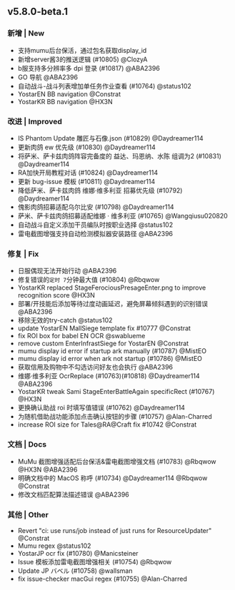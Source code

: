 ## v5.8.0-beta.1

### 新增 | New

* 支持mumu后台保活，通过包名获取display_id
* 新增server酱3的推送逻辑 (#10805) @ClozyA
* b服支持多分辨率多 dpi 登录 (#10817) @ABA2396
* GO 导航 @ABA2396
* 自动战斗-战斗列表增加单任务作业查看 (#10764) @status102
* YostarEN BB navigation @Constrat
* YostarKR BB navigation @HX3N

### 改进 | Improved

* IS Phantom Update 雕匠与石像.json (#10829) @Daydreamer114
* 更新肉鸽 ew 优先级 (#10830) @Daydreamer114
* 将萨米、萨卡兹肉鸽阵容完备度的 益达、玛恩纳、水陈 组调为2 (#10831) @Daydreamer114
* RA加快开局教程对话 (#10824) @Daydreamer114
* 更新 bug-issue 模板 (#10811) @Daydreamer114
* 降低萨米、萨卡兹肉鸽 维娜·维多利亚 招募优先级 (#10792) @Daydreamer114
* 傀影肉鸽招募适配乌尔比安 (#10798) @Daydreamer114
* 萨米、萨卡兹肉鸽招募适配维娜 · 维多利亚 (#10765) @Wangqiusu020820
* 自动战斗自定义添加干员编队时按职业选择 @status102
* 雷电截图增强支持自动检测模拟器安装路径 @ABA2396

### 修复 | Fix

* 日服偶现无法开始行动 @ABA2396
* 修复错误的`定时 7`分钟最大值 (#10804) @Rbqwow
* YostarKR replaced StageFerociousPresageEnter.png to improve recognition score @HX3N
* 部署/开技能后添加等待过度动画延迟，避免屏幕倾斜遇到的识别错误 @ABA2396
* 移除无效的try-catch @status102
* update YostarEN MallSiege template fix #10777 @Constrat
* fix ROI box for babel EN OCR @swablueme
* remove custom EnterInfrastSiege for YostarEN @Constrat
* mumu display id error if startup ark manually (#10787) @MistEO
* mumu display id error when ark not startup (#10786) @MistEO
* 获取信用及购物中不勾选访问好友也会执行 @ABA2396
* 维娜·维多利亚 OcrReplace (#10763)(#10818) @Daydreamer114 @ABA2396
* YostarKR tweak Sami StageEnterBattleAgain specificRect (#10767) @HX3N
* 更换确认助战 roi 时填写值错误 (#10762) @Daydreamer114
* 为随机借助战功能添加点击确认按钮的步骤 (#10757) @Alan-Charred
* increase ROI size for Tales@RA@Craft fix #10742 @Constrat

### 文档 | Docs

* MuMu 截图增强适配后台保活&雷电截图增强文档 (#10783) @Rbqwow @HX3N @ABA2396
* 明确文档中的 MacOS 称呼 (#10734) @Daydreamer114 @Rbqwow @Constrat
* 修改文档匹配算法描述错误 @ABA2396

### 其他 | Other

* Revert "ci: use runs/job instead of just runs for ResourceUpdater" @Constrat
* Mumu regex @status102
* YostarJP ocr fix (#10780) @Manicsteiner
* Issue 模板添加雷电截图增强相关 (#10754) @Rbqwow
* Update JP バベル (#10758) @wallsman
* fix issue-checker macGui regex (#10755) @Alan-Charred
